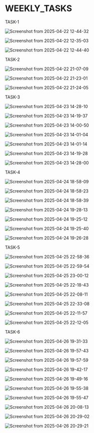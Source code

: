 # WEEKLY_TASKS

TASK-1 

![Screenshot from 2025-04-22 12-44-32](https://github.com/user-attachments/assets/8bb32bb9-08b0-4ab5-af86-6834bd747691)

![Screenshot from 2025-04-22 12-35-03](https://github.com/user-attachments/assets/3f97465f-7330-48ee-85a9-87c34ee9c977)

![Screenshot from 2025-04-22 12-44-40](https://github.com/user-attachments/assets/20eb62e1-9b10-4478-97b5-8de4c5a68e5e)

TASK-2

![Screenshot from 2025-04-22 21-07-09](https://github.com/user-attachments/assets/92d6dfa3-5021-4699-9456-1c85aaffbdb9)

![Screenshot from 2025-04-22 21-23-01](https://github.com/user-attachments/assets/6bab3f7e-b378-4523-ae63-75fb41881a0c)

![Screenshot from 2025-04-22 21-24-05](https://github.com/user-attachments/assets/631e9136-d4ae-4047-bbcc-373471d0b181)

TASK-3

![Screenshot from 2025-04-23 14-28-10](https://github.com/user-attachments/assets/f88bb479-1781-47ba-bb14-08414e01495e)

![Screenshot from 2025-04-23 14-19-37](https://github.com/user-attachments/assets/aa0a0bcf-bfa7-48f6-b2b4-e656c00ffabd)

![Screenshot from 2025-04-23 14-00-50](https://github.com/user-attachments/assets/6a9a0960-63c2-4a8f-8abc-e1d0c14815e1)

![Screenshot from 2025-04-23 14-01-04](https://github.com/user-attachments/assets/780a6bd2-9f66-4716-a782-8876e5546b4b)

![Screenshot from 2025-04-23 14-01-14](https://github.com/user-attachments/assets/56c25266-c54a-4f66-a0e3-7819428f0ab1)

![Screenshot from 2025-04-23 14-19-28](https://github.com/user-attachments/assets/dd07a07c-194a-4563-9ec1-2eb25f6ba2bf)

![Screenshot from 2025-04-23 14-28-00](https://github.com/user-attachments/assets/41634be5-b2d7-4a96-9463-86760f198300)

TASK-4

![Screenshot from 2025-04-24 18-58-09](https://github.com/user-attachments/assets/758e8d1e-87a9-4fef-aebb-2abc4951a11d)

![Screenshot from 2025-04-24 18-58-23](https://github.com/user-attachments/assets/2dc737e6-8cbc-405a-93f0-8f4b178b9146)

![Screenshot from 2025-04-24 18-58-39](https://github.com/user-attachments/assets/82bba302-1d6c-4233-967c-cd8fcdf54911)

![Screenshot from 2025-04-24 19-28-13](https://github.com/user-attachments/assets/ae308081-7202-4ee8-9071-bf1ec1d302ab)

![Screenshot from 2025-04-24 19-25-12](https://github.com/user-attachments/assets/d857c7bf-c47a-44da-85af-9c5a815d019a)

![Screenshot from 2025-04-24 19-25-40](https://github.com/user-attachments/assets/b2883d2f-5336-4119-946d-656544d02504)

![Screenshot from 2025-04-24 19-26-28](https://github.com/user-attachments/assets/090b03a1-a72b-4f78-9b88-01329c06bf18)

TASK-5

![Screenshot from 2025-04-25 22-58-36](https://github.com/user-attachments/assets/adccf05a-9340-410a-bc40-8353e3306d9b)

![Screenshot from 2025-04-25 22-59-54](https://github.com/user-attachments/assets/3053ab70-9046-48a5-9dec-3fa1da4262c4)

![Screenshot from 2025-04-25 23-00-12](https://github.com/user-attachments/assets/867bf981-44d5-431b-8a8a-5364db05d8d4)

![Screenshot from 2025-04-25 22-18-43](https://github.com/user-attachments/assets/45280d3f-c0e2-4de1-93d6-2224e75a9912)

![Screenshot from 2025-04-25 22-08-11](https://github.com/user-attachments/assets/7bcb6dd5-9eb2-42c5-a411-c2961a81a500)

![Screenshot from 2025-04-25 22-33-08](https://github.com/user-attachments/assets/60295f81-50bf-452b-8c8c-5d7b04adf809)

![Screenshot from 2025-04-25 22-11-57](https://github.com/user-attachments/assets/d9dd5c5b-19b7-42ec-8d7a-38a89575371c)

![Screenshot from 2025-04-25 22-12-05](https://github.com/user-attachments/assets/5ba41060-e2a2-40c6-af97-baeb03253163)

TASK-6

![Screenshot from 2025-04-26 19-31-33](https://github.com/user-attachments/assets/a4a588fc-c83b-4c14-8342-4a85debaf424)

![Screenshot from 2025-04-26 19-57-43](https://github.com/user-attachments/assets/ccc7db1d-4b60-4024-8462-2f400554a367)

![Screenshot from 2025-04-26 19-57-59](https://github.com/user-attachments/assets/d1911d25-0811-4672-b878-8ff02ebdaf53)

![Screenshot from 2025-04-26 19-42-17](https://github.com/user-attachments/assets/aca44f19-e2f5-4d6c-b68e-a3f57d57c539)

![Screenshot from 2025-04-26 19-49-16](https://github.com/user-attachments/assets/273b5b9a-b213-4413-9279-f8eeedfc157a)

![Screenshot from 2025-04-26 19-55-38](https://github.com/user-attachments/assets/db43ffa0-635b-48e1-8a9f-cad0924c2ee5)

![Screenshot from 2025-04-26 19-55-47](https://github.com/user-attachments/assets/753f8120-cd93-422c-8971-8ebba62f9e9e)

![Screenshot from 2025-04-26 20-08-13](https://github.com/user-attachments/assets/12053890-9545-416f-beec-919be8d5436d)

![Screenshot from 2025-04-26 20-29-02](https://github.com/user-attachments/assets/64d81b19-5633-4077-826f-4a058609da97)

![Screenshot from 2025-04-26 20-29-21](https://github.com/user-attachments/assets/abcef9ec-4f83-4e61-8ebd-e0fbcb77744e)




